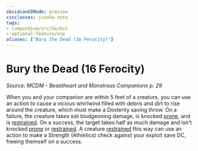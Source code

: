 ```yaml
---
obsidianUIMode: preview
cssclasses: json5e-note
tags:
- compendium/src/5e/bst
- optional-feature/exp
aliases: ["Bury the Dead (16 Ferocity)"]
---
```

# Bury the Dead (16 Ferocity)
*Source: MCDM - Beastheart and Monstrous Companions p. 29* 

When you and your companion are within 5 feet of a creature, you can use an action to cause a vicious whirlwind filled with debris and dirt to rise around the creature, which must make a Dexterity saving throw. On a failure, the creature takes `8d6` bludgeoning damage, is knocked [prone](../../5e-rules/conditions.md##prone), and is [restrained](../../5e-rules/conditions.md##restrained). On a success, the target takes half as much damage and isn't knocked [prone](../../5e-rules/conditions.md##prone) or [restrained](../../5e-rules/conditions.md##restrained). A creature [restrained](../../5e-rules/conditions.md##restrained) this way can use an action to make a Strength (Athletics) check against your exploit save DC, freeing themself on a success.
